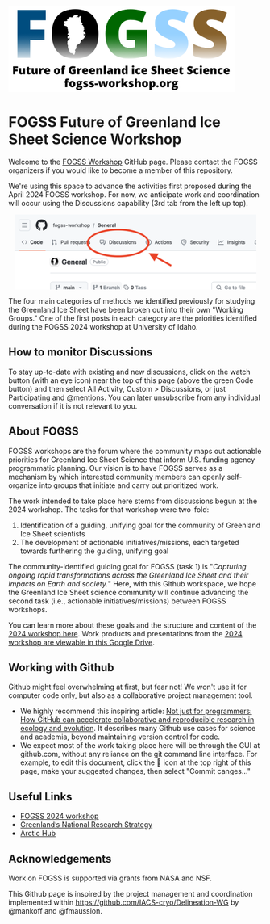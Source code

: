 [![FOGSS logo](/assets/images/FOGSS_footer_white_450.png)](https://www.fogss-workshop.org/)


# FOGSS Future of Greenland Ice Sheet Science Workshop 

Welcome to the [FOGSS Workshop](https://www.fogss-workshop.org/) GitHub page.
Please contact the FOGSS organizers if you would like to become a member of this repository.

We're using this space to advance the activities first proposed during the April 2024 FOGSS workshop. For now, we anticipate work and coordination will occur using the Discussions capability (3rd tab from the left up top).

<p align="center">
<a href="https://github.com/fogss-workshop/General/discussions"><img src="/assets/images/find_discussions.png" align="center" width="480" ></a>
</p>

The four main categories of methods we identified previously for studying the Greenland Ice Sheet have been broken out into their own "Working Groups." One of the first posts in each category are the priorities identified during the FOGSS 2024 workshop at University of Idaho.

## How to monitor Discussions

To stay up-to-date with existing and new discussions, click on the watch button (with an eye icon) near the top of this page (above the green Code button) and then select All Activity, Custom > Discussions, or just Participating and @mentions. You can later unsubscribe from any individual conversation if it is not relevant to you.

## About FOGSS

FOGSS workshops are the forum where the community maps out actionable priorities for Greenland Ice Sheet Science that inform U.S. funding agency programmatic planning.
Our vision is to have FOGSS serves as a mechanism by which interested community members can openly self-organize into groups that initiate and carry out prioritized work.

The work intended to take place here stems from discussions begun at the 2024 workshop.  The tasks for that workshop were two-fold:
1) Identification of a guiding, unifying goal for the community of Greenland Ice Sheet scientists
1) The development of actionable initiatives/missions, each targeted towards furthering the guiding, unifying goal

The community-identified guiding goal for FOGSS (task 1) is "_Capturing ongoing rapid transformations across the Greenland Ice Sheet and their impacts on Earth and society._"
Here, with this Github workspace, we hope the Greenland Ice Sheet science community will continue advancing the second task (i.e., actionable initiatives/missions) between FOGSS workshops.

You can learn more about these goals and the structure and content of the [2024 workshop here](https://www.fogss-workshop.org/2024-agenda). Work products and presentations from the [2024 workshop are viewable in this Google Drive](https://drive.google.com/drive/folders/1Ik0qgwG9DA48HpYNrGFl-eps4-JxmG5d?usp=sharing).


## Working with Github
Github might feel overwhelming at first, but fear not! We won't use it for computer code only, but also as a collaborative project management tool.

- We highly recommend this inspiring article: [Not just for programmers: How GitHub can accelerate collaborative and reproducible research in ecology and evolution](https://besjournals.onlinelibrary.wiley.com/doi/10.1111/2041-210X.14108). It describes many Github use cases for science and academia, beyond maintaining version control for code.
- We expect most of the work taking place here will be through the GUI at github.com, without any reliance on the git command line interface. For example, to edit this document, click the 📝 icon at the top right of this page, make your suggested changes, then select "Commit canges..."

## Useful Links
- [FOGSS 2024 workshop](https://www.fogss-workshop.org/2024-agenda)
- [Greenland’s National Research Strategy](https://nis.gl/wp-content/uploads/2023/01/english-book.pdf)
- [Arctic Hub](https://arctichub.gl/)

## Acknowledgements
Work on FOGSS is supported via grants from NASA and NSF.

This Github page is inspired by the project management and coordination implemented within https://github.com/IACS-cryo/Delineation-WG by @mankoff and @fmaussion.
